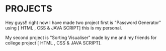 # PROJECTS

Hey guys!! 
right now I have made two project first is "Password Generator" using [ HTML , CSS & JAVA SCRIPT] this is my personal.

My second project is "Sorting Visualiser" made by me and my friends for college project [ HTML , CSS & JAVA SCRIPT].
